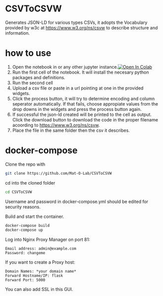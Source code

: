 # CSVToCSVW
Generates JSON-LD for various types CSVs, it adopts the Vocabulary provided by w3c at https://www.w3.org/ns/csvw to describe structure and information.

# how to use
1. Open the notebook in or any other jupyter instance.[![Open In Colab](https://colab.research.google.com/assets/colab-badge.svg)](https://colab.research.google.com/github/Mat-O-Lab/CSVToCSVW/blob/main/csv_parser.ipynb)
2. Run the first cell of the notebook. It will install the necesary python packages and definitions.
3. Run the second cell
4. Upload a csv file or paste in a url pointing at one in the provided widgets.
5. Click the process button, it will try to determine encoding and column seperator automatically. If that fails, choose appropiate values from the drop downs in the widgets and press the process button again. 
6. If successful the json-ld created will be printed to the cell as output. Click the download button to download the code in the proper filename acoording to https://www.w3.org/ns/csvw.
7. Place the file in the same folder then the csv it describes.

# docker-compose
Clone the repo with 
```bash
git clone https://github.com/Mat-O-Lab/CSVToCSVW
```
cd into the cloned folder
```bash
cd CSVToCSVW
```
Username and password in docker-compose.yml should be edited for security reasons.

Build and start the container.
```bash
docker-compose build
docker-compose up
```

Log into Nginx Proxy Manager on port 81:
```
Email address: admin@example.com
Password: changeme
```
If you want to create a Proxy host:
```
Domain Names: *your domain name*
Forward Hostname/IP: flask
Forward Port: 5000
```
You can also add SSL in this GUI.